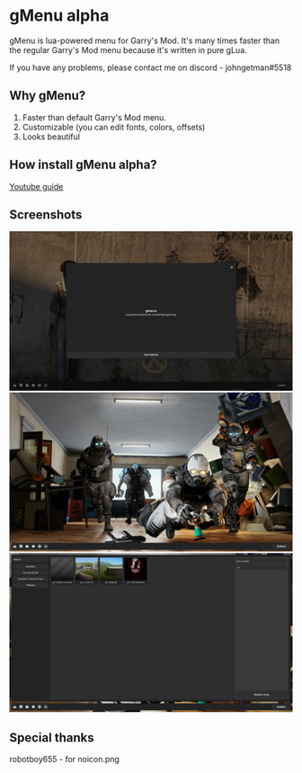 # gMenu alpha
gMenu is lua-powered menu for Garry's Mod.
It's many times faster than the regular Garry's Mod menu because it's written in pure gLua.

If you have any problems, please contact me on discord - johngetman#5518

## Why gMenu?
1. Faster than default Garry's Mod menu.
2. Customizable (you can edit fonts, colors, offsets)
3. Looks beautiful

## How install gMenu alpha?
[Youtube guide](https://youtu.be/2KcPMqkw3nI)

## Screenshots
![First](https://github.com/johngetman/gmenu/blob/main/pictures/01.png?raw=true)
![Second](https://github.com/johngetman/gmenu/blob/main/pictures/02.png?raw=true)
![Tritary](https://github.com/johngetman/gmenu/blob/main/pictures/03.png?raw=true)

## Special thanks
robotboy655 - for noicon.png
